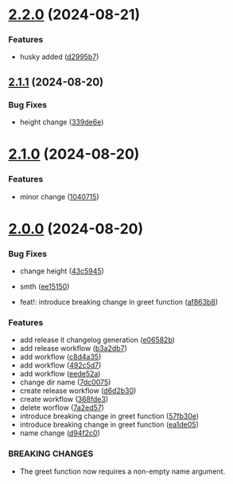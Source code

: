 # [2.2.0](https://github.com/elobytesoftware/SemVerAuto/compare/v2.1.1...v2.2.0) (2024-08-21)


### Features

* husky added ([d2995b7](https://github.com/elobytesoftware/SemVerAuto/commit/d2995b7225508b51176c61a1f66003bc1e27c314))



## [2.1.1](https://github.com/elobytesoftware/SemVerAuto/compare/v2.1.0...v2.1.1) (2024-08-20)


### Bug Fixes

* height change ([339de6e](https://github.com/elobytesoftware/SemVerAuto/commit/339de6eb7c601fde808c84f857208475b1a8388b))



# [2.1.0](https://github.com/elobytesoftware/SemVerAuto/compare/v2.0.0...v2.1.0) (2024-08-20)


### Features

* minor change ([1040715](https://github.com/elobytesoftware/SemVerAuto/commit/1040715ea54d71237defa4419a90fe6fa0c74f79))



# [2.0.0](https://github.com/elobytesoftware/SemVerAuto/compare/e06582b54a934e1d5c42858f8e8cae925f136e11...v2.0.0) (2024-08-20)


### Bug Fixes

* change height ([43c5945](https://github.com/elobytesoftware/SemVerAuto/commit/43c5945986a8690e83c56756f7fb0e83b4bba6dd))
* smth ([ee15150](https://github.com/elobytesoftware/SemVerAuto/commit/ee15150f9fe9172e82c8885ed82d6e17141b8c74))


* feat!: introduce breaking change in greet function ([af863b8](https://github.com/elobytesoftware/SemVerAuto/commit/af863b801c36025ec825687cbfe40f9190e5be37))


### Features

* add release it changelog generation ([e06582b](https://github.com/elobytesoftware/SemVerAuto/commit/e06582b54a934e1d5c42858f8e8cae925f136e11))
* add release workflow ([b3a2db7](https://github.com/elobytesoftware/SemVerAuto/commit/b3a2db704e25ffadc1f0eb6fbcfbf94d1db5298f))
* add workflow ([c8d4a35](https://github.com/elobytesoftware/SemVerAuto/commit/c8d4a354e9be2c60b24da30b00311ed509595a13))
* add workflow ([492c5d7](https://github.com/elobytesoftware/SemVerAuto/commit/492c5d7024ac481332029049d091be5c17b1bdbd))
* add workflow ([eede52a](https://github.com/elobytesoftware/SemVerAuto/commit/eede52a78709bd84102a7838cdaf998a6a081373))
* change dir name ([7dc0075](https://github.com/elobytesoftware/SemVerAuto/commit/7dc00752cea42bad3b4f184b29e1195180f36be6))
* create release workflow ([d6d2b30](https://github.com/elobytesoftware/SemVerAuto/commit/d6d2b300235522c3e95304a03f912f8460e648c2))
* create workflow ([368fde3](https://github.com/elobytesoftware/SemVerAuto/commit/368fde3f95a323a779e1160d9b79a887005399c9))
* delete worflow ([7a2ed57](https://github.com/elobytesoftware/SemVerAuto/commit/7a2ed57bc42aa58251f776bd53c0b18062c12bed))
* introduce breaking change in greet function ([57fb30e](https://github.com/elobytesoftware/SemVerAuto/commit/57fb30e26b9fa4bcc11f4642b56b761ce00550e6))
* introduce breaking change in greet function ([ea1de05](https://github.com/elobytesoftware/SemVerAuto/commit/ea1de053c5cf43ff039fc2cb39ecd4e0a8892bc4))
* name change ([d94f2c0](https://github.com/elobytesoftware/SemVerAuto/commit/d94f2c05b8bc75df0ad4e1f20efc6d6a4c1b82e8))


### BREAKING CHANGES

* The greet function now requires a non-empty name argument.



